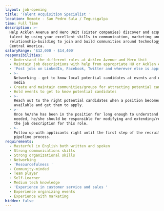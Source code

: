 ```yaml
---
layout: job-opening
title: 'Talent Acquisition Specialist '
location: Remote - San Pedro Sula / Tegucigalpa
time: Full Time
description: >-
  Help Acklen Avenue and Hero Unit (sister companies) discover and acquire new
  talent by using your excellent skills in communication, marketing and
  relationship-building to join and build communities around technology in
  Central America. 
salaryRange: '$12,000 - $14,400'
responsibilities:
  - Understand the different roles at Acklen Avenue and Hero Unit
  - Maintain job descriptions with help from appropriate HU or Acklen employees
  - 'Post jobs on LinkedIn, Facebook, Twitter and wherever else is appropriate'
  - >-
    Networking - get to know local potential candidates at events and on social
    media
  - Create and maintain communities/groups for attracting potential candidates.
  - Hold events to get to know potential candidates
  - >-
    Reach out to the right potential candidates when a position becomes
    available and get them to apply.
  - >-
    Once he/she has been in the position for long enough to understand what’s
    needed, he/she should be responsible for modifying and extending/re-defining
    the job description for this role.
  - >-
    Follow up with applicants right until the first step of the recruiting
    pipeline process.
requirements:
  - Masterful in English both written and spoken
  - Strong communications skills
  - Strong organizational skills
  - Networking
  - 'Resourcefulness '
  - Community-minded
  - Team player
  - Self-Learner
  - Medium tech knowledge
  - 'Experience in customer service and sales '
  - Experience organizing events
  - Experience with marketing
hidden: false
---
```


